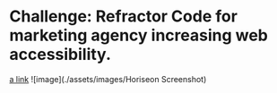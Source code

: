 # Challenge: Refractor Code for marketing agency increasing web accessibility.
[a link](./urban-octo-telegram/Develop/index.html)
![image](./assets/images/Horiseon Screenshot)